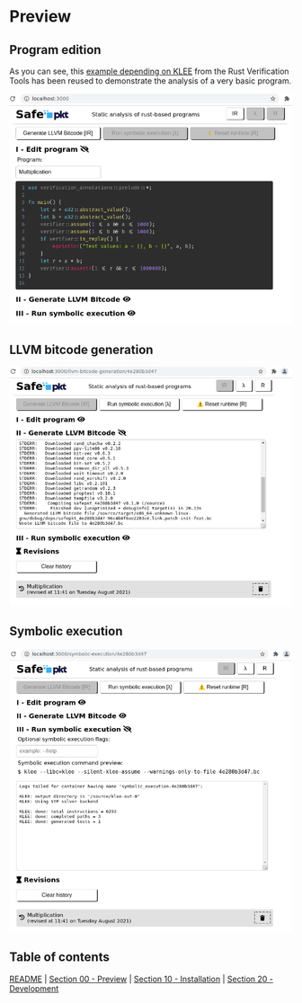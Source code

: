 # Preview

## Program edition

As you can see, this [example depending on KLEE](https://github.com/project-oak/rust-verification-tools/blob/main/demos/simple/klee/src/main.rs) from the Rust Verification Tools has been reused
to demonstrate the analysis of a very basic program.

![Symbolic Execution](./img/step-1-program-edition.png?raw=true)

## LLVM bitcode generation

![LLVM bitcode generation](./img/step-2-llvm-bitcode-generation.png?raw=true)

## Symbolic execution

![Symbolic execution](./img/step-3-symbolic-execution.png?raw=true)

## Table of contents

[README](../README.md) | [Section 00 - Preview](./00-preview.md) | [Section 10 - Installation](./10-installation.md) | [Section 20 - Development](./20-development.md)
